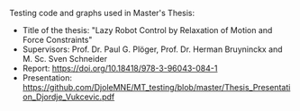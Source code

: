 Testing code and graphs used in Master's Thesis:
- Title of the thesis: "Lazy Robot Control by Relaxation of Motion and Force Constraints"
- Supervisors: Prof. Dr. Paul G. Plöger, Prof. Dr. Herman Bruyninckx and M. Sc. Sven Schneider
- Report: https://doi.org/10.18418/978-3-96043-084-1
- Presentation: https://github.com/DjoleMNE/MT_testing/blob/master/Thesis_Presentation_Djordje_Vukcevic.pdf
